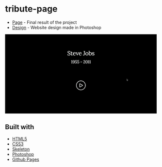 # tribute-page

- [Page](http://jorge-sanz.github.io/tribute-page/) - Final result of the project
- [Design](https://github.com/jorge-sanz/tribute-page/blob/gh-pages/art/tribute-page.png) - Website design made in Photoshop

![Tribute Page](./art/tribute-page.gif)


## Built with
- [HTML5](https://developer.mozilla.org/es/docs/HTML/HTML5)
- [CSS3](https://developer.mozilla.org/es/docs/Web/CSS/CSS3)
- [Skeleton](http://getskeleton.com/)
- [Photoshop](http://www.adobe.com/es/products/photoshop.html)
- [Github Pages](https://pages.github.com/)
